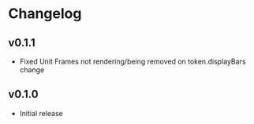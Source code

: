 # Changelog

## v0.1.1
* Fixed Unit Frames not rendering/being removed on token.displayBars change

## v0.1.0
* Initial release
